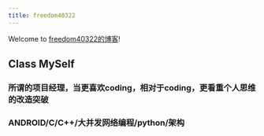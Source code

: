 ```yaml
---
title: freedom40322
---
```

Welcome to [freedom40322的博客](https://hexo.io/)! 

## Class MySelf

### 所谓的项目经理，当更喜欢coding，相对于coding，更看重个人思维的改造突破

### ANDROID/C/C++/大并发网络编程/python/架构

